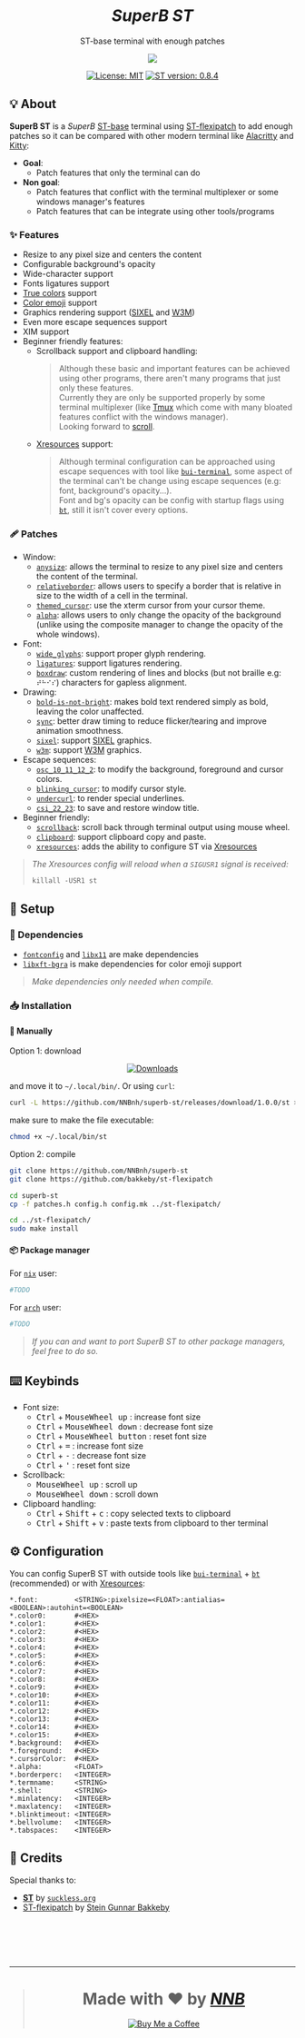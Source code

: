 <h1 align="center"><i>SuperB ST</i></h1>
<p align="center">ST-base terminal with enough patches</p>
<p align="center"><img src="https://user-images.githubusercontent.com/43980777/121320376-4ef51180-c937-11eb-9cd8-f06dafab918e.png"></p>
<p align="center"><a href="https://github.com/NNBnh/superbst/blob/main/LICENSE"><img src="https://img.shields.io/badge/license-mit--1.1-%233978A8.svg?labelColor=39314B&style=for-the-badge&logoColor=FFFFFF" alt="License: MIT"></a> <a href="https://st.suckless.org"><img src="https://img.shields.io/badge/st_version-0.8.4-%233978A8.svg?labelColor=39314B&style=for-the-badge&logoColor=FFFFFF" alt="ST version: 0.8.4"></a></p>

## 💡 About
**SuperB ST** is a *SuperB* [ST-base](https://st.suckless.org) terminal using [ST-flexipatch](https://github.com/bakkeby/st-flexipatch) to add enough patches so it can be compared with other modern terminal like [Alacritty](https://github.com/alacritty/alacritty) and [Kitty](https://sw.kovidgoyal.net/kitty):
- **Goal**:
  - Patch features that only the terminal can do
- **Non goal**:
  - Patch features that conflict with the terminal multiplexer or some windows manager's features
  - Patch features that can be integrate using other tools/programs

### ✨ Features
- Resize to any pixel size and centers the content
- Configurable background's opacity
- Wide-character support
- Fonts ligatures support
- [True colors](https://gist.github.com/XVilka/8346728) support
- [Color emoji](https://gitlab.freedesktop.org/xorg/lib/libxft/-/merge_requests/1) support
- Graphics rendering support ([SIXEL](https://en.wikipedia.org/wiki/Sixel) and [W3M](http://w3m.sourceforge.net))
- Even more escape sequences support
- XIM support
- Beginner friendly features:
  - Scrollback support and clipboard handling:
    > Although these basic and important features can be achieved using other programs, there aren't many programs that just only these features.<br>
    > Currently they are only be supported properly by some terminal multiplexer (like [Tmux](https://github.com/tmux/tmux/wiki) which come with many bloated features conflict with the windows manager).<br>
    > Looking forward to [scroll](https://tools.suckless.org/scroll).
  - [Xresources](https://wiki.archlinux.org/title/X_resources) support:
    > Although terminal configuration can be approached using escape sequences with tool like [`bui-terminal`](https://github.com/NNBnh/bui-terminal), some aspect of the terminal can't be change using escape sequences (e.g: font, background's opacity...).<br>
    > Font and bg's opacity can be config with startup flags using [`bt`](https://github.com/NNBnh/bt), still it isn't cover every options.

### 🩹 Patches
- Window:
  - [`anysize`](https://st.suckless.org/patches/anysize): allows the terminal to resize to any pixel size and centers the content of the terminal.
  - [`relativeborder`](https://st.suckless.org/patches/relativeborder): allows users to specify a border that is relative in size to the width of a cell in the terminal.
  - [`themed_cursor`](https://st.suckless.org/patches/themed_cursor): use the xterm cursor from your cursor theme.
  - [`alpha`](https://st.suckless.org/patches/alpha): allows users to only change the opacity of the background (unlike using the composite manager to change the opacity of the whole windows).
- Font:
  - [`wide_glyphs`](https://www.reddit.com/r/suckless/comments/jt90ai/update_support_for_proper_glyph_rendering_in_st): support proper glyph rendering.
  - [`ligatures`](https://st.suckless.org/patches/ligatures): support ligatures rendering.
  - [`boxdraw`](https://st.suckless.org/patches/boxdraw): custom rendering of lines and blocks (but not braille e.g: `⠞⠓⠊⠎`) characters for gapless alignment.
- Drawing:
  - [`bold-is-not-bright`](https://st.suckless.org/patches/bold-is-not-bright): makes bold text rendered simply as bold, leaving the color unaffected.
  - [`sync`](https://st.suckless.org/patches/sync): better draw timing to reduce flicker/tearing and improve animation smoothness.
  - [`sixel`](https://gist.github.com/saitoha/70e0fdf22e3e8f63ce937c7f7da71809): support [SIXEL](https://en.wikipedia.org/wiki/Sixel) graphics.
  - [`w3m`](https://st.suckless.org/patches/w3m): support [W3M](http://w3m.sourceforge.net) graphics.
- Escape sequences:
  - [`osc_10_11_12_2`](https://st.suckless.org/patches/osc_10_11_12_2): to modify the background, foreground and cursor colors.
  - [`blinking_cursor`](https://st.suckless.org/patches/blinking_cursor): to modify cursor style.
  - [`undercurl`](https://st.suckless.org/patches/undercurl): to render special underlines.
  - [`csi_22_23`](https://st.suckless.org/patches/csi_22_23): to save and restore window title.
- Beginner friendly:
  - [`scrollback`](https://st.suckless.org/patches/scrollback): scroll back through terminal output using mouse wheel.
  - [`clipboard`](https://st.suckless.org/patches/clipboard): support clipboard copy and paste.
  - [`xresources`](https://st.suckless.org/patches/xresources): adds the ability to configure ST via [Xresources](https://wiki.archlinux.org/title/X_resources)

> *The Xresources config will reload when a `SIGUSR1` signal is received:*
>
> `killall -USR1 st`

## 🚀 Setup
### 🧾 Dependencies
- [`fontconfig`](https://archlinux.org/packages/extra/x86_64/fontconfig) and [`libx11`](https://archlinux.org/packages/extra/x86_64/libx11) are make dependencies
- [`libxft-bgra`](https://aur.archlinux.org/packages/libxft-bgra) is make dependencies for color emoji support

> *Make dependencies only needed when compile.*

### 📥 Installation
#### 🔧 Manually
Option 1: download

<p align="center"><a href="https://github.com/NNBnh/superb-st/releases"><img src="https://img.shields.io/github/downloads/NNBnh/superb-st/total?color=3978A8&labelColor=39314B&style=for-the-badge" alt="Downloads"></a></p>

and move it to `~/.local/bin/`. Or using `curl`:

```sh
curl -L https://github.com/NNBnh/superb-st/releases/download/1.0.0/st > ~/.local/bin/st
```

make sure to make the file executable:

```sh
chmod +x ~/.local/bin/st
```

Option 2: compile
```sh
git clone https://github.com/NNBnh/superb-st
git clone https://github.com/bakkeby/st-flexipatch

cd superb-st
cp -f patches.h config.h config.mk ../st-flexipatch/

cd ../st-flexipatch/
sudo make install
```

#### 📦 Package manager
For [`nix`](https://nixos.org) user:
```sh
#TODO
```

For [`arch`](https://archlinux.org) user:
```sh
#TODO
```

> *If you can and want to port SuperB ST to other package managers, feel free to do so.*

## ⌨️ Keybinds
- Font size:
  - <kbd>Ctrl</kbd> + <kbd>MouseWheel up</kbd> : increase font size
  - <kbd>Ctrl</kbd> + <kbd>MouseWheel down</kbd> : decrease font size
  - <kbd>Ctrl</kbd> + <kbd>MouseWheel button</kbd> : reset font size
  - <kbd>Ctrl</kbd> + <kbd>=</kbd> : increase font size
  - <kbd>Ctrl</kbd> + <kbd>-</kbd> : decrease font size
  - <kbd>Ctrl</kbd> + <kbd>'</kbd> : reset font size
- Scrollback:
  - <kbd>MouseWheel up</kbd> : scroll up
  - <kbd>MouseWheel down</kbd> : scroll down
- Clipboard handling:
  - <kbd>Ctrl</kbd> + <kbd>Shift</kbd> + <kbd>c</kbd> : copy selected texts to clipboard
  - <kbd>Ctrl</kbd> + <kbd>Shift</kbd> + <kbd>v</kbd> : paste texts from clipboard to ther terminal

## ⚙️ Configuration
You can config SuperB ST with outside tools like [`bui-terminal`](https://github.com/NNBnh/bui-terminal) + [`bt`](https://github.com/NNBnh/bt) (recommended) or with [Xresources](https://wiki.archlinux.org/title/X_resources):
```Xresources
*.font:         <STRING>:pixelsize=<FLOAT>:antialias=<BOOLEAN>:autohint=<BOOLEAN>
*.color0:       #<HEX>
*.color1:       #<HEX>
*.color2:       #<HEX>
*.color3:       #<HEX>
*.color4:       #<HEX>
*.color5:       #<HEX>
*.color6:       #<HEX>
*.color7:       #<HEX>
*.color8:       #<HEX>
*.color9:       #<HEX>
*.color10:      #<HEX>
*.color11:      #<HEX>
*.color12:      #<HEX>
*.color13:      #<HEX>
*.color14:      #<HEX>
*.color15:      #<HEX>
*.background:   #<HEX>
*.foreground:   #<HEX>
*.cursorColor:  #<HEX>
*.alpha:        <FLOAT>
*.borderperc:   <INTEGER>
*.termname:     <STRING>
*.shell:        <STRING>
*.minlatency:   <INTEGER>
*.maxlatency:   <INTEGER>
*.blinktimeout: <INTEGER>
*.bellvolume:   <INTEGER>
*.tabspaces:    <INTEGER>
```

## 💌 Credits
Special thanks to:
- [**ST**](https://st.suckless.org) by [`suckless.org`](https://suckless.org)
- [ST-flexipatch](https://github.com/bakkeby/st-flexipatch) by [Stein Gunnar Bakkeby](https://github.com/bakkeby)

<br><br><br><br>

---

> <h1 align="center">Made with ❤️ by <a href="https://github.com/NNBnh"><i>NNB</i></a></h1>
>
> <p align="center"><a href="https://www.buymeacoffee.com/nnbnh"><img src="https://img.shields.io/badge/buy_me_a_coffee%20-%23F7CA88.svg?logo=buy-me-a-coffee&logoColor=333333&style=for-the-badge" alt="Buy Me a Coffee"></a></p>
